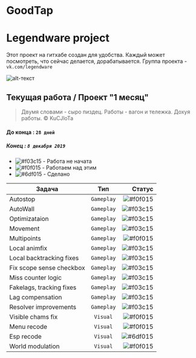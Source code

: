 # GoodTap

# Legendware project
Этот проект на гитхабе создан для удобства. Каждый может посмотреть, что сейчас делается, дорабатывается.
Группа проекта - `vk.com/legendware`  
  
![alt-текст](https://sun9-54.userapi.com/c856132/v856132672/152517/KeDEo0MOt8Y.jpg "Get good. Get legendware")
## Текущая работа / Проект "1 месяц"

> Двумя словами - сыро пиздец. Работы - вагон и тележка. Дохуя работы. © KuCJloTa
  
#### До конца : `28 дней`  
##### Конец : `8 декабря 2019`  
  
  
- ![#f03c15](https://placehold.it/15/f03c15/000000?text=+) - Работа не начата
- ![#f0f015](https://placehold.it/15/f0f015/000000?text=+) - Работаем над этим
- ![#6df015](https://placehold.it/15/6df015/000000?text=+) - Сделано  

  
    
|    Задача     |         Тип        | Статус |
| ------------- |:------------------:| -----:|
| Autostop      | `Gameplay`           | ![#f0f015](https://placehold.it/15/f0f015/000000?text=+) |
| AutoWall      | `Gameplay`         | ![#f03c15](https://placehold.it/15/f03c15/000000?text=+) |
| Optimizataion | `Gameplay`           | ![#f03c15](https://placehold.it/15/f03c15/000000?text=+) |
| Movement | `Gameplay`           | ![#f03c15](https://placehold.it/15/f03c15/000000?text=+) |
| Multipoints | `Gameplay`           | ![#f0f015](https://placehold.it/15/f0f015/000000?text=+) |
| Local animfix | `Gameplay`           | ![#f03c15](https://placehold.it/15/f03c15/000000?text=+) |
| Local backtracking fixes | `Gameplay`           | ![#f03c15](https://placehold.it/15/f03c15/000000?text=+) |
| Fix scope sense checkbox | `Gameplay`           | ![#f03c15](https://placehold.it/15/f03c15/000000?text=+) |
| Miss counter logic | `Gameplay`           | ![#f03c15](https://placehold.it/15/f03c15/000000?text=+) |
| Fakelags, tracking fixes | `Gameplay`           | ![#f03c15](https://placehold.it/15/f03c15/000000?text=+) |
| Lag compensation | `Gameplay`           | ![#f03c15](https://placehold.it/15/f03c15/000000?text=+) |
| Resolver improvements | `Gameplay`           | ![#f03c15](https://placehold.it/15/f03c15/000000?text=+) |
| Visible chams fix | `Visual`           | ![#f0f015](https://placehold.it/15/f0f015/000000?text=+) |
| Menu recode | `Visual`           | ![#f0f015](https://placehold.it/15/f0f015/000000?text=+) |
| Esp recode | `Visual`           | ![#6df015](https://placehold.it/15/6df015/000000?text=+) |
| World modulation | `Visual`           | ![#f0f015](https://placehold.it/15/f0f015/000000?text=+) |
